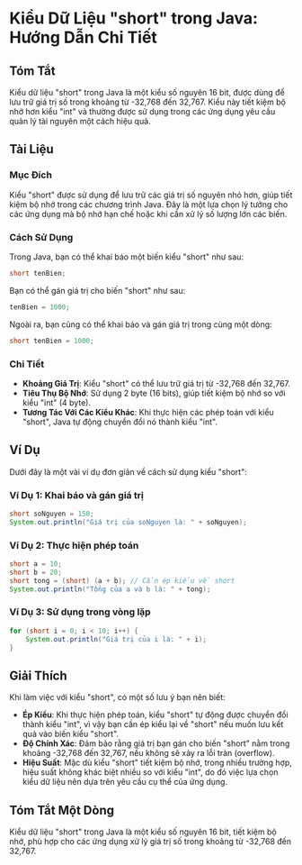 <!--
Meta Description: # Kiểu Dữ Liệu "short" trong Java: Hướng Dẫn Chi Tiết ## Tóm Tắt Kiểu dữ liệu "short" trong Java là một kiểu số nguyên 16 bit, được dùng để lưu trữ gi...
Meta Keywords: kiểu, short, trong, java, giá
-->

# Kiểu Dữ Liệu "short" trong Java: Hướng Dẫn Chi Tiết

## Tóm Tắt
Kiểu dữ liệu "short" trong Java là một kiểu số nguyên 16 bit, được dùng để lưu trữ giá trị số trong khoảng từ -32,768 đến 32,767. Kiểu này tiết kiệm bộ nhớ hơn kiểu "int" và thường được sử dụng trong các ứng dụng yêu cầu quản lý tài nguyên một cách hiệu quả.

## Tài Liệu
### Mục Đích
Kiểu "short" được sử dụng để lưu trữ các giá trị số nguyên nhỏ hơn, giúp tiết kiệm bộ nhớ trong các chương trình Java. Đây là một lựa chọn lý tưởng cho các ứng dụng mà bộ nhớ hạn chế hoặc khi cần xử lý số lượng lớn các biến.

### Cách Sử Dụng
Trong Java, bạn có thể khai báo một biến kiểu "short" như sau:

```java
short tenBien;
```

Bạn có thể gán giá trị cho biến "short" như sau:

```java
tenBien = 1000;
```

Ngoài ra, bạn cũng có thể khai báo và gán giá trị trong cùng một dòng:

```java
short tenBien = 1000;
```

### Chi Tiết
- **Khoảng Giá Trị**: Kiểu "short" có thể lưu trữ giá trị từ -32,768 đến 32,767.
- **Tiêu Thụ Bộ Nhớ**: Sử dụng 2 byte (16 bits), giúp tiết kiệm bộ nhớ so với kiểu "int" (4 byte).
- **Tương Tác Với Các Kiểu Khác**: Khi thực hiện các phép toán với kiểu "short", Java tự động chuyển đổi nó thành kiểu "int".

## Ví Dụ
Dưới đây là một vài ví dụ đơn giản về cách sử dụng kiểu "short":

### Ví Dụ 1: Khai báo và gán giá trị
```java
short soNguyen = 150;
System.out.println("Giá trị của soNguyen là: " + soNguyen);
```

### Ví Dụ 2: Thực hiện phép toán
```java
short a = 10;
short b = 20;
short tong = (short) (a + b); // Cần ép kiểu về short
System.out.println("Tổng của a và b là: " + tong);
```

### Ví Dụ 3: Sử dụng trong vòng lặp
```java
for (short i = 0; i < 10; i++) {
    System.out.println("Giá trị của i là: " + i);
}
```

## Giải Thích
Khi làm việc với kiểu "short", có một số lưu ý bạn nên biết:
- **Ép Kiểu**: Khi thực hiện phép toán, kiểu "short" tự động được chuyển đổi thành kiểu "int", vì vậy bạn cần ép kiểu lại về "short" nếu muốn lưu kết quả vào biến kiểu "short".
- **Độ Chính Xác**: Đảm bảo rằng giá trị bạn gán cho biến "short" nằm trong khoảng -32,768 đến 32,767, nếu không sẽ xảy ra lỗi tràn (overflow).
- **Hiệu Suất**: Mặc dù kiểu "short" tiết kiệm bộ nhớ, trong nhiều trường hợp, hiệu suất không khác biệt nhiều so với kiểu "int", do đó việc lựa chọn kiểu dữ liệu nên dựa trên yêu cầu cụ thể của ứng dụng.

## Tóm Tắt Một Dòng
Kiểu dữ liệu "short" trong Java là một kiểu số nguyên 16 bit, tiết kiệm bộ nhớ, phù hợp cho các ứng dụng xử lý giá trị số trong khoảng từ -32,768 đến 32,767.